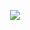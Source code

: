 <p align="center">
  <img src="http://www.zooclub.ru/skat/img.php?w=700&h=700&img=./attach/12000/12669.jpg">
</p>
